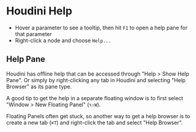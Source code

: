 # Houdini Help

- Hover a parameter to see a tooltip, then hit `F1` to open a help pane for that parameter
- Right-click a node and choose `Help...`

## Help Pane

Houdini has offline help that can be accessed through "Help > Show Help Pane". Or simply by right-clicking any tab in Houdini and selecting "Help Browser" as its pane type.

A good tip to get the help in a separate floating window is to first select "Window > New Floating Panel" (`⌥⇧W`).

Floating Panels often get stuck, so another way to get a help browser is to create a new tab (`⌘T`) and right-click the tab and select "Help Browser".
